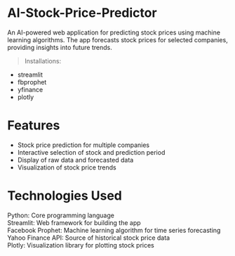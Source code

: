 # AI-Stock-Price-Predictor

An AI-powered web application for predicting stock prices using machine learning algorithms. The app forecasts stock prices for selected companies, providing insights into future trends.

> Installations:
* streamlit 
* fbprophet
* yfinance 
* plotly

# Features 
* Stock price prediction for multiple companies <br>
* Interactive selection of stock and prediction period <br>
* Display of raw data and forecasted data <br> 
* Visualization of stock price trends <br> 

# Technologies Used
Python: Core programming language <br>
Streamlit: Web framework for building the app <br>
Facebook Prophet: Machine learning algorithm for time series forecasting <br>
Yahoo Finance API: Source of historical stock price data <br>
Plotly: Visualization library for plotting stock prices <br>


